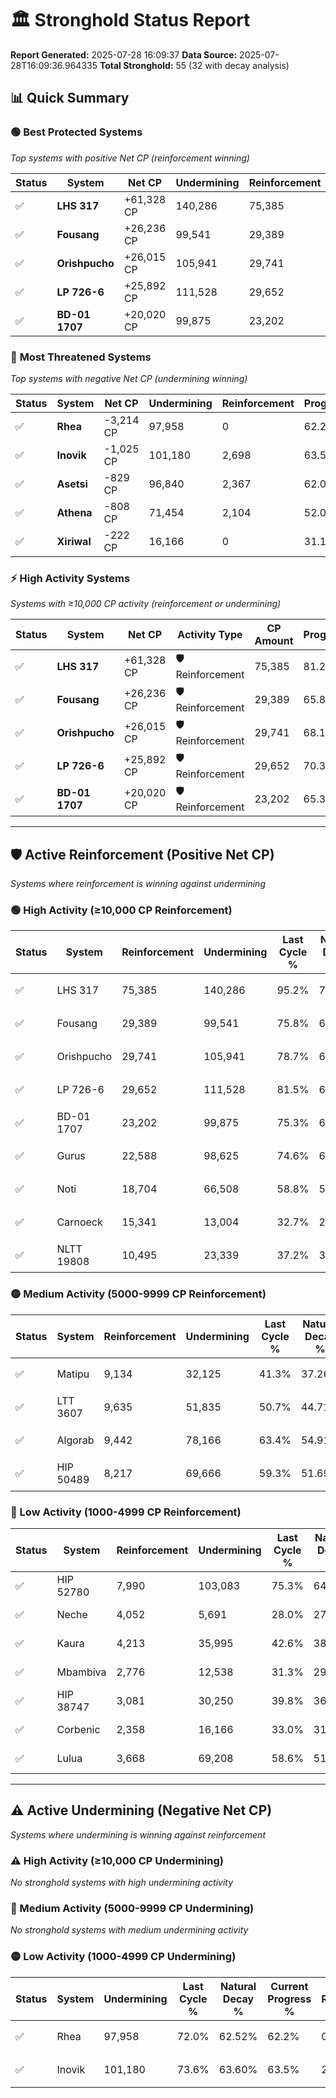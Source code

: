 # 🏛️ Stronghold Status Report

**Report Generated:** 2025-07-28 16:09:37
**Data Source:** 2025-07-28T16:09:36.964335
**Total Stronghold:** 55 (32 with decay analysis)

## 📊 Quick Summary

### 🟢 **Best Protected Systems**
*Top systems with positive Net CP (reinforcement winning)*

| Status | System | Net CP | Undermining | Reinforcement | Progress |
|--------|--------|--------|-------------|---------------|----------|
| ✅ | **LHS 317** | +61,328 CP | 140,286 | 75,385 | 81.2% |
| ✅ | **Fousang** | +26,236 CP | 99,541 | 29,389 | 65.8% |
| ✅ | **Orishpucho** | +26,015 CP | 105,941 | 29,741 | 68.1% |
| ✅ | **LP 726-6** | +25,892 CP | 111,528 | 29,652 | 70.3% |
| ✅ | **BD-01 1707** | +20,020 CP | 99,875 | 23,202 | 65.3% |

### 🔴 **Most Threatened Systems**
*Top systems with negative Net CP (undermining winning)*

| Status | System | Net CP | Undermining | Reinforcement | Progress |
|--------|--------|--------|-------------|---------------|----------|
| ✅ | **Rhea** | -3,214 CP | 97,958 | 0 | 62.2% |
| ✅ | **Inovik** | -1,025 CP | 101,180 | 2,698 | 63.5% |
| ✅ | **Asetsi** | -829 CP | 96,840 | 2,367 | 62.0% |
| ✅ | **Athena** | -808 CP | 71,454 | 2,104 | 52.0% |
| ✅ | **Xiriwal** | -222 CP | 16,166 | 0 | 31.1% |

### ⚡ **High Activity Systems**
*Systems with ≥10,000 CP activity (reinforcement or undermining)*

| Status | System | Net CP | Activity Type | CP Amount | Progress |
|--------|--------|--------|---------------|-----------|----------|
| ✅ | **LHS 317** | +61,328 CP | 🛡️ Reinforcement | 75,385 | 81.2% |
| ✅ | **Fousang** | +26,236 CP | 🛡️ Reinforcement | 29,389 | 65.8% |
| ✅ | **Orishpucho** | +26,015 CP | 🛡️ Reinforcement | 29,741 | 68.1% |
| ✅ | **LP 726-6** | +25,892 CP | 🛡️ Reinforcement | 29,652 | 70.3% |
| ✅ | **BD-01 1707** | +20,020 CP | 🛡️ Reinforcement | 23,202 | 65.3% |

---

## 🛡️ Active Reinforcement (Positive Net CP)
*Systems where reinforcement is winning against undermining*

### 🟢 High Activity (≥10,000 CP Reinforcement)

| Status | System | Reinforcement | Undermining | Last Cycle % | Natural Decay % | Current Progress % | Current CP | Net CP | Activity |
|--------|--------|---------------|-------------|--------------|-----------------|-------------------|------------|--------|----------|
| ✅ | LHS 317 | 75,385 | 140,286 | 95.2% | 75.07% | 81.2% | 812,000 | +61,328 | 🟢 High Reinforcement |
| ✅ | Fousang | 29,389 | 99,541 | 75.8% | 63.18% | 65.8% | 657,999 | +26,236 | 🟢 High Reinforcement |
| ✅ | Orishpucho | 29,741 | 105,941 | 78.7% | 65.50% | 68.1% | 680,999 | +26,015 | 🟢 High Reinforcement |
| ✅ | LP 726-6 | 29,652 | 111,528 | 81.5% | 67.71% | 70.3% | 703,000 | +25,892 | 🟢 High Reinforcement |
| ✅ | BD-01 1707 | 23,202 | 99,875 | 75.3% | 63.30% | 65.3% | 653,000 | +20,020 | 🟢 High Reinforcement |
| ✅ | Gurus | 22,588 | 98,625 | 74.6% | 62.77% | 64.7% | 647,000 | +19,325 | 🟢 High Reinforcement |
| ✅ | Noti | 18,704 | 66,508 | 58.8% | 50.44% | 52.1% | 521,000 | +16,616 | 🟢 High Reinforcement |
| ✅ | Carnoeck | 15,341 | 13,004 | 32.7% | 29.88% | 31.4% | 314,000 | +15,171 | 🟢 High Reinforcement |
| ✅ | NLTT 19808 | 10,495 | 23,339 | 37.2% | 33.89% | 34.9% | 349,000 | +10,057 | 🟢 High Reinforcement |

### 🟡 Medium Activity (5000-9999 CP Reinforcement)

| Status | System | Reinforcement | Undermining | Last Cycle % | Natural Decay % | Current Progress % | Current CP | Net CP | Activity |
|--------|--------|---------------|-------------|--------------|-----------------|-------------------|------------|--------|----------|
| ✅ | Matipu | 9,134 | 32,125 | 41.3% | 37.26% | 38.1% | 381,000 | +8,365 | 🟡 Medium Reinforcement |
| ✅ | LTT 3607 | 9,635 | 51,835 | 50.7% | 44.71% | 45.5% | 455,000 | +7,855 | 🟡 Medium Reinforcement |
| ✅ | Algorab | 9,442 | 78,166 | 63.4% | 54.91% | 55.6% | 556,000 | +6,915 | 🟡 Medium Reinforcement |
| ✅ | HIP 50489 | 8,217 | 69,666 | 59.3% | 51.69% | 52.3% | 523,000 | +6,110 | 🟡 Medium Reinforcement |

### 🔴 Low Activity (1000-4999 CP Reinforcement)

| Status | System | Reinforcement | Undermining | Last Cycle % | Natural Decay % | Current Progress % | Current CP | Net CP | Activity |
|--------|--------|---------------|-------------|--------------|-----------------|-------------------|------------|--------|----------|
| ✅ | HIP 52780 | 7,990 | 103,083 | 75.3% | 64.53% | 65.0% | 650,000 | +4,694 | 🔵 Low Reinforcement |
| ✅ | Neche | 4,052 | 5,691 | 28.0% | 27.00% | 27.4% | 273,999 | +3,967 | 🔵 Low Reinforcement |
| ✅ | Kaura | 4,213 | 35,995 | 42.6% | 38.69% | 39.0% | 390,000 | +3,143 | 🔵 Low Reinforcement |
| ✅ | Mbambiva | 2,776 | 12,538 | 31.3% | 29.73% | 30.0% | 300,000 | +2,690 | 🔵 Low Reinforcement |
| ✅ | HIP 38747 | 3,081 | 30,250 | 39.8% | 36.56% | 36.8% | 368,000 | +2,417 | 🔵 Low Reinforcement |
| ✅ | Corbenic | 2,358 | 16,166 | 33.0% | 31.17% | 31.4% | 314,000 | +2,265 | 🔵 Low Reinforcement |
| ✅ | Lulua | 3,668 | 69,208 | 58.6% | 51.54% | 51.7% | 517,000 | +1,636 | 🔵 Low Reinforcement |


---

## ⚠️ Active Undermining (Negative Net CP)
*Systems where undermining is winning against reinforcement*

### ⚠️ High Activity (≥10,000 CP Undermining)

*No stronghold systems with high undermining activity*

### 🔶 Medium Activity (5000-9999 CP Undermining)

*No stronghold systems with medium undermining activity*

### 🟡 Low Activity (1000-4999 CP Undermining)

| Status | System | Undermining | Last Cycle % | Natural Decay % | Current Progress % | Reinforcement | Current CP | Net CP | Activity |
|--------|--------|-------------|--------------|-----------------|-------------------|---------------|------------|--------|----------|
| ✅ | Rhea | 97,958 | 72.0% | 62.52% | 62.2% | 0 | 622,000 | -3,214 | 🟡 Low Undermining |
| ✅ | Inovik | 101,180 | 73.6% | 63.60% | 63.5% | 2,698 | 635,000 | -1,025 | 🟡 Low Undermining |
